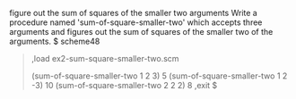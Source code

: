 figure out the sum of squares of the smaller two arguments 
Write a procedure named 'sum-of-square-smaller-two' which accepts three arguments and figures out the sum of squares of the smaller two of the arguments.
$ scheme48
> ,load ex2-sum-square-smaller-two.scm
> 
> (sum-of-square-smaller-two 1 2 3)
5
> (sum-of-square-smaller-two 1 2 -3)
10
> (sum-of-square-smaller-two 2 2 2)
8
> ,exit
$ 